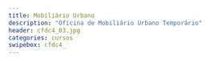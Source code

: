 ```yaml
---
title: Mobiliário Urbano 
description: "Oficina de Mobiliário Urbano Temporário"
header: cfdc4_03.jpg
categories: cursos
swipebox: cfdc4_
---
```

